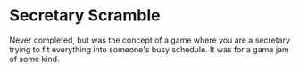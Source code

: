 # Secretary Scramble

Never completed, but was the concept of a game where you are a secretary trying to fit everything into someone's busy schedule. It was for a game jam of some kind.
